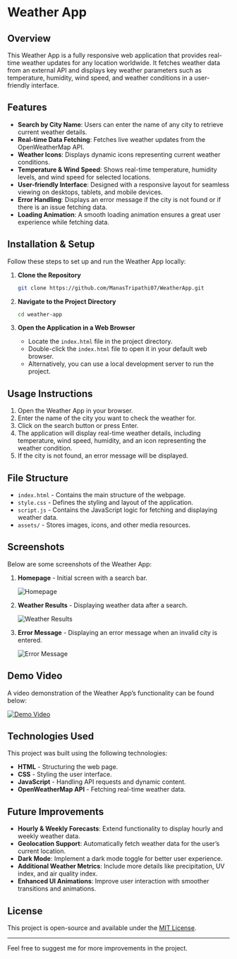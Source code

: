 # Weather App

## Overview

This Weather App is a fully responsive web application that provides real-time weather updates for any location worldwide. It fetches weather data from an external API and displays key weather parameters such as temperature, humidity, wind speed, and weather conditions in a user-friendly interface.

## Features

- **Search by City Name**: Users can enter the name of any city to retrieve current weather details.
- **Real-time Data Fetching**: Fetches live weather updates from the OpenWeatherMap API.
- **Weather Icons**: Displays dynamic icons representing current weather conditions.
- **Temperature & Wind Speed**: Shows real-time temperature, humidity levels, and wind speed for selected locations.
- **User-friendly Interface**: Designed with a responsive layout for seamless viewing on desktops, tablets, and mobile devices.
- **Error Handling**: Displays an error message if the city is not found or if there is an issue fetching data.
- **Loading Animation**: A smooth loading animation ensures a great user experience while fetching data.

## Installation & Setup

Follow these steps to set up and run the Weather App locally:

1. **Clone the Repository**

   ```sh
   git clone https://github.com/ManasTripathi07/WeatherApp.git
   ```

2. **Navigate to the Project Directory**

   ```sh
   cd weather-app
   ```

3. **Open the Application in a Web Browser**
   
   - Locate the `index.html` file in the project directory.
   - Double-click the `index.html` file to open it in your default web browser.
   - Alternatively, you can use a local development server to run the project.

## Usage Instructions

1. Open the Weather App in your browser.
2. Enter the name of the city you want to check the weather for.
3. Click on the search button or press Enter.
4. The application will display real-time weather details, including temperature, wind speed, humidity, and an icon representing the weather condition.
5. If the city is not found, an error message will be displayed.

## File Structure

- `index.html` - Contains the main structure of the webpage.
- `style.css` - Defines the styling and layout of the application.
- `script.js` - Contains the JavaScript logic for fetching and displaying weather data.
- `assets/` - Stores images, icons, and other media resources.

## Screenshots

Below are some screenshots of the Weather App:

1. **Homepage** - Initial screen with a search bar.
   
   ![Homepage](assets/homepage.png)

2. **Weather Results** - Displaying weather data after a search.
   
   ![Weather Results](assets/weather-results.png)

3. **Error Message** - Displaying an error message when an invalid city is entered.
   
   ![Error Message](assets/error-message.png)

## Demo Video

A video demonstration of the Weather App’s functionality can be found below:

[![Demo Video](assets/demo-thumbnail.png)](https://drive.google.com/file/d/1dpCJ1Y8abg_RCHrK3V4Cys6Zo-s54Euj/view)

## Technologies Used

This project was built using the following technologies:

- **HTML** - Structuring the web page.
- **CSS** - Styling the user interface.
- **JavaScript** - Handling API requests and dynamic content.
- **OpenWeatherMap API** - Fetching real-time weather data.

## Future Improvements

- **Hourly & Weekly Forecasts**: Extend functionality to display hourly and weekly weather data.
- **Geolocation Support**: Automatically fetch weather data for the user’s current location.
- **Dark Mode**: Implement a dark mode toggle for better user experience.
- **Additional Weather Metrics**: Include more details like precipitation, UV index, and air quality index.
- **Enhanced UI Animations**: Improve user interaction with smoother transitions and animations.

## License

This project is open-source and available under the [MIT License](LICENSE).

---
Feel free to suggest me for more improvements in the project.


